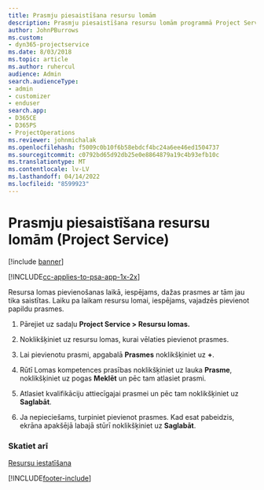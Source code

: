 ```yaml
---
title: Prasmju piesaistīšana resursu lomām
description: Prasmju piesaistīšana resursu lomām programmā Project Service
author: JohnPBurrows
ms.custom:
- dyn365-projectservice
ms.date: 8/03/2018
ms.topic: article
ms.author: ruhercul
audience: Admin
search.audienceType:
- admin
- customizer
- enduser
search.app:
- D365CE
- D365PS
- ProjectOperations
ms.reviewer: johnmichalak
ms.openlocfilehash: f5009c0b10f6b58ebdcf4bc24a6ee46ed1504737
ms.sourcegitcommit: c0792bd65d92db25e0e8864879a19c4b93efb10c
ms.translationtype: MT
ms.contentlocale: lv-LV
ms.lasthandoff: 04/14/2022
ms.locfileid: "8599923"
---
```

# <a name="associate-skills-with-resource-roles-project-service"></a>Prasmju piesaistīšana resursu lomām (Project Service)

[!include [banner](../includes/psa-now-project-operations.md)]

[!INCLUDE[cc-applies-to-psa-app-1x-2x](../includes/cc-applies-to-psa-app-1x-2x.md)]

Resursa lomas pievienošanas laikā, iespējams, dažas prasmes ar tām jau tika saistītas. Laiku pa laikam resursu lomai, iespējams, vajadzēs pievienot papildu prasmes.  
  
1.  Pārejiet uz sadaļu **Project Service > Resursu lomas.**  
  
2.  Noklikšķiniet uz resursu lomas, kurai vēlaties pievienot prasmes.  
  
3.  Lai pievienotu prasmi, apgabalā **Prasmes** noklikšķiniet uz **+**.  
  
4.  Rūtī Lomas kompetences prasības noklikšķiniet uz lauka **Prasme**, noklikšķiniet uz pogas **Meklēt** un pēc tam atlasiet prasmi.  
  
5.  Atlasiet kvalifikāciju attiecīgajai prasmei un pēc tam noklikšķiniet uz **Saglabāt**.  
  
6.  Ja nepieciešams, turpiniet pievienot prasmes. Kad esat pabeidzis, ekrāna apakšējā labajā stūrī noklikšķiniet uz **Saglabāt**.  
  
### <a name="see-also"></a>Skatiet arī  
 [Resursu iestatīšana](../psa/set-up-resources.md)


[!INCLUDE[footer-include](../includes/footer-banner.md)]
